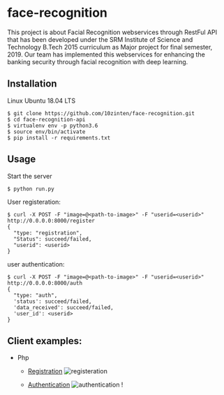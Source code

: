 # face-recognition
This project is about Facial Recognition webservices through RestFul API that has been developed under the SRM Institute of Science and Technology B.Tech 2015 curriculum as Major project for final semester, 2019. Our team has implemented this webservices for enhancing the banking security through facial recognition with deep learning.

## Installation
Linux Ubuntu 18.04 LTS
```
$ git clone https://github.com/10zinten/face-recognition.git
$ cd face-recognition-api
$ virtualenv env -p python3.6
$ source env/bin/activate
$ pip install -r requirements.txt
```

## Usage
Start the server
```
$ python run.py
```

User registeration:
```
$ curl -X POST -F "image=@<path-to-image>" -F "userid=<userid>" http://0.0.0.0:8000/register
{
  "type: "registration",
  "Status": succeed/failed,
  "userid": <userid>
}
```

user authentication:
```
$ curl -X POST -F "image=@<path-to-image>" -F "userid=<userid>" http://0.0.0.0:8000/auth
{
  "type: "auth",
  'status': succeed/failed, 
  'data_received': succeed/failed, 
  'user_id': <userid>
}
```

## Client examples: 
- Php
  - [Registration](https://github.com/10zinten/face-recognition-api/blob/master/examples/php/register.php)
    ![registeration](https://github.com/10zinten/face-recognition-api/blob/master/examples/php/imgs/api_register.png)
    
  - [Authentication](https://github.com/10zinten/face-recognition-api/blob/master/examples/php/auth.php)
    ![authentication](https://github.com/10zinten/face-recognition-api/blob/master/examples/php/imgs/api_auth.png)
    !
